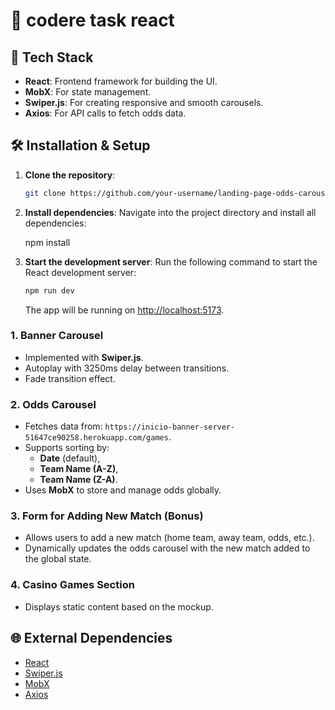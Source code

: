 
# 🚀 codere task react




## 🚀 Tech Stack
- **React**: Frontend framework for building the UI.
- **MobX**: For state management.
- **Swiper.js**: For creating responsive and smooth carousels.
- **Axios**: For API calls to fetch odds data.

## 🛠 Installation & Setup

1. **Clone the repository**:
    ```bash
    git clone https://github.com/your-username/landing-page-odds-carousel.git
    ```

2. **Install dependencies**:
    Navigate into the project directory and install all dependencies:

    npm install
    

3. **Start the development server**:
    Run the following command to start the React development server:
    ```bash
    npm run dev
    ```
    The app will be running on [http://localhost:5173](http://localhost:5173).


### 1. **Banner Carousel**
- Implemented with **Swiper.js**.
- Autoplay with 3250ms delay between transitions.
- Fade transition effect.

### 2. **Odds Carousel**
- Fetches data from: `https://inicio-banner-server-51647ce90258.herokuapp.com/games`.
- Supports sorting by:
  - **Date** (default),
  - **Team Name (A-Z)**,
  - **Team Name (Z-A)**.
- Uses **MobX** to store and manage odds globally.

### 3. **Form for Adding New Match (Bonus)**
- Allows users to add a new match (home team, away team, odds, etc.).
- Dynamically updates the odds carousel with the new match added to the global state.

### 4. **Casino Games Section**
- Displays static content based on the mockup.

## 🌐 External Dependencies

- [React](https://reactjs.org/)
- [Swiper.js](https://swiperjs.com/react)
- [MobX](https://mobx.js.org/README.html)
- [Axios](https://axios-http.com/)

